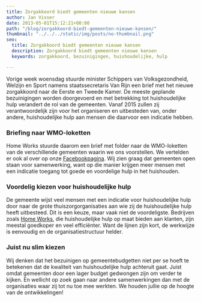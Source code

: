 ```yaml
---
title: Zorgakkoord biedt gemeenten nieuwe kansen
author: Jan Visser
date: 2013-05-01T15:12:21+00:00
path: "/blog/zorgakkoord-biedt-gemeenten-nieuwe-kansen/"
thumbnail: "../../../static/img/posts/no-thumbnail.png"
seo:
  title: Zorgakkoord biedt gemeenten nieuwe kansen
  description: Zorgakkoord biedt gemeenten nieuwe kansen
  keywords: zorgakkoord, bezuinigingen, huishoudelijke, hulp

---
```

Vorige week woensdag stuurde minister Schippers van Volksgezondheid, Welzijn en Sport namens staatssecretaris Van Rijn een brief met het nieuwe zorgakkoord naar de Eerste en Tweede Kamer. De meeste geplande bezuinigingen worden doorgevoerd en met betrekking tot huishoudelijke hulp verandert de rol van de gemeenten. Vanaf 2015 zullen zij verantwoordelijk zijn voor het organiseren en uitbesteden van, onder andere, huishoudelijke hulp aan mensen die daarvoor een indicatie hebben.

### **Briefing naar WMO-loketten**

Home Works stuurde daarom een brief met folder naar de WMO-loketten van de verschillende gemeenten waarin we ons voorstellen. We vertelden er ook al over op onze [Facebookpagina](https://www.facebook.com/homeworkshulp). Wij zien graag dat gemeenten open staan voor samenwerking, want op die manier krijgen meer mensen met een indicatie toegang tot goede en voordelige hulp in het huishouden.

### **Voordelig kiezen voor huishoudelijke hulp**

De gemeente wijst veel mensen met een indicatie voor huishoudelijke hulp door naar de grote thuiszorgorganisaties aan wie zij de huishoudelijke hulp heeft uitbesteed. Dit is een keuze, maar vaak niet de voordeligste. Bedrijven zoals [Home Works](http://www.homeworks.nl), die huishoudelijke hulp op maat bieden aan klanten, zijn meestal goedkoper en veel efficiënter. Want de lijnen zijn kort, de werkwijze is eenvoudig en de organisatiestructuur helder.

### **Juist nu slim kiezen**

Wij denken dat het bezuinigen op gemeentebudgetten niet per se hoeft te betekenen dat de kwaliteit van huishoudelijke hulp achteruit gaat. Juist omdat gemeenten door een lager budget gedwongen zijn om verder te kijken. En wellicht op zoek gaan naar andere samenwerkingen dan met de organisaties waar zij tot nu toe mee werkten. We houden jullie op de hoogte van de ontwikkelingen!